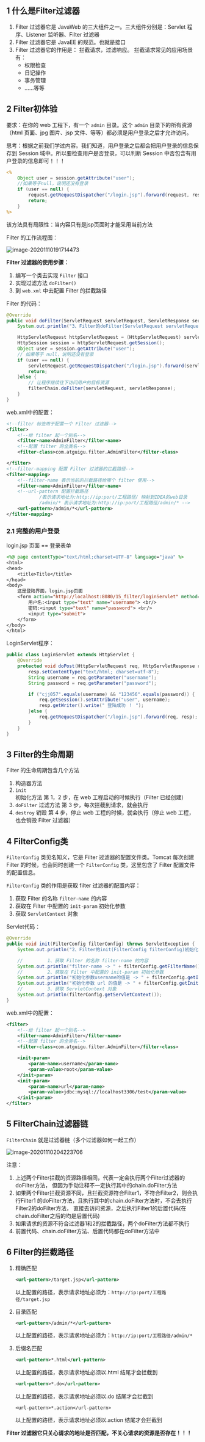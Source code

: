 ##  1 什么是Filter过滤器

1. Filter 过滤器它是 JavaWeb 的三大组件之一。三大组件分别是：Servlet 程序、Listener 监听器、Filter 过滤器
2. Filter 过滤器它是 JavaEE 的规范。也就是接口
3. Filter 过滤器它的作用是： 拦截请求，过滤响应。
   拦截请求常见的应用场景有：
   * 权限检查
   * 日记操作
   * 事务管理
   * ……等等

## 2 Filter初体验

要求：在你的 web 工程下，有一个 `admin` 目录。这个 `admin` 目录下的所有资源（html 页面、jpg 图片、jsp 文件、等等）都必须是用户登录之后才允许访问。

思考：根据之前我们学过内容。我们知道，用户登录之后都会把用户登录的信息保存到 Session 域中。所以要检查用户是否登录，可以判断 Session 中否包含有用户登录的信息即可！！！

```jsp
<%
    Object user = session.getAttribute("user");
    //如果等于null，说明还没有登录
    if (user == null) {
        request.getRequestDispatcher("/login.jsp").forward(request, response);
        return;
    }
%>
```

该方法具有局限性：当内容只有是jsp页面时才能采用当前方法

Filter 的工作流程图：

![image-20201110191714473](https://gitee.com/jchenTech/images/raw/master/img/20201110191714.png)



**Filter 过滤器的使用步骤：**

1. 编写一个类去实现 `Filter` 接口
2. 实现过滤方法 `doFilter()`
3. 到 `web.xml` 中去配置 Filter 的拦截路径

Filter 的代码：

```java
@Override
public void doFilter(ServletRequest servletRequest, ServletResponse servletResponse, FilterChain filterChain) throws IOException, ServletException {
    System.out.println("3、Filter的doFilter(ServletRequest servletRequest, ServletResponse servletResponse, FilterChain filterChain)方法 ");

    HttpServletRequest httpServletRequest = (HttpServletRequest) servletRequest;
    HttpSession session = httpServletRequest.getSession();
    Object user = session.getAttribute("user");
    // 如果等于 null，说明还没有登录
    if (user == null) {
        servletRequest.getRequestDispatcher("/login.jsp").forward(servletRequest, servletResponse);
        return;
    }else {
        // 让程序继续往下访问用户的目标资源
        filterChain.doFilter(servletRequest, servletResponse);
    }
}
```

web.xml中的配置：

```xml
<!--filter 标签用于配置一个 Filter 过滤器-->
<filter>
    <!--给 filter 起一个别名-->
    <filter-name>AdminFilter</filter-name>
    <!--配置 filter 的全类名-->
    <filter-class>com.atguigu.filter.AdminFilter</filter-class>

</filter>
<!--filter-mapping 配置 Filter 过滤器的拦截路径-->
<filter-mapping>
    <!--filter-name 表示当前的拦截路径给哪个 filter 使用-->
    <filter-name>AdminFilter</filter-name>
    <!--url-pattern 配置拦截路径
            /表示请求地址为:http://ip:port/工程路径/ 映射到IDEA的web目录
            /admin/* 表示请求地址为:http://ip:port/工程路径/admin/* -->
    <url-pattern>/admin/*</url-pattern>
</filter-mapping>
```

### 2.1 完整的用户登录

login.jsp 页面 == 登录表单

```jsp
<%@ page contentType="text/html;charset=UTF-8" language="java" %>
<html>
<head>
    <title>Title</title>
</head>
<body>
    这是登陆界面，login.jsp页面
    <form action="http://localhost:8080/15_filter/loginServlet" method="get">
        用户名:<input type="text" name="username"> <br/>
        密码:<input type="text" name="password"> <br/>
        <input type="submit">
    </form>
</body>
</html>
```

LoginServlet程序：

```java
public class LoginServlet extends HttpServlet {
    @Override
    protected void doPost(HttpServletRequest req, HttpServletResponse resp) throws ServletException, IOException {
        resp.setContentType("text/html; charset=utf-8");
        String username = req.getParameter("username");
        String password = req.getParameter("password");

        if ("cjj057".equals(username) && "123456".equals(password)) {
            req.getSession().setAttribute("user", username);
            resp.getWriter().write(" 登陆成功 ！ ");
        }else {
            req.getRequestDispatcher("/login.jsp").forward(req, resp);
        }
    }
}
```

## 3 Filter的生命周期

Filter 的生命周期包含几个方法

1. 构造器方法
2. `init` 初始化方法
   第 1，2 步，在 web 工程启动的时候执行（Filter 已经创建）
3. `doFilter` 过滤方法
   第 3 步，每次拦截到请求，就会执行
4. `destroy` 销毁
   第 4 步，停止 web 工程的时候，就会执行（停止 web 工程，也会销毁 Filter 过滤器）

## 4 FilterConfig类

`FilterConfig` 类见名知义，它是 Filter 过滤器的配置文件类。Tomcat 每次创建 Filter 的时候，也会同时创建一个 `FilterConfig` 类，这里包含了 Filter 配置文件的配置信息。

`FilterConfig` 类的作用是获取 filter 过滤器的配置内容：

1. 获取 Filter 的名称 `filter-name` 的内容
2. 获取在 Filter 中配置的 `init-param` 初始化参数
3. 获取 `ServletContext` 对象

Servlet代码：

```java
@Override
public void init(FilterConfig filterConfig) throws ServletException {
    System.out.println("2、Filter的init(FilterConfig filterConfig)初始化方法 ");

    //         1、获取 Filter 的名称 filter-name 的内容
    System.out.println("filter-name -> " + filterConfig.getFilterName());
    //         2、获取在 Filter 中配置的 init-param 初始化参数
    System.out.println("初始化参数username的值是 -> " + filterConfig.getInitParameter("username"));
    System.out.println("初始化参数 url 的值是 -> " + filterConfig.getInitParameter("url"));
    //         3、获取 ServletContext 对象
    System.out.println(filterConfig.getServletContext());
}
```

web.xml中的配置：

```xml
<filter>
    <!--给 filter 起一个别名-->
    <filter-name>AdminFilter</filter-name>
    <!--配置 filter 的全类名-->
    <filter-class>com.atguigu.filter.AdminFilter</filter-class>

    <init-param>
        <param-name>username</param-name>
        <param-value>root</param-value>
    </init-param>
    <init-param>
        <param-name>url</param-name>
        <param-value>jdbc:mysql://localhost3306/test</param-value>
    </init-param>
</filter>
```

## 5 FilterChain过滤器链

`FilterChain` 就是过滤器链（多个过滤器如何一起工作）

![image-20201110204223706](https://gitee.com/jchenTech/images/raw/master/img/20201110204223.png)

注意：

1. 上述两个Filter拦截的资源路径相同，代表一定会执行两个Filter过滤器的doFilter方法， 但因为手动注释不一定执行其中的chain.doFilter方法
2. 如果两个Filter拦截资源不同，且拦截资源符合Filter1，不符合Filter2，则会执行Filter1 的doFilter方法，且执行其中的chain.doFilter方法时，不会去执行Filter2的doFilter方法， 直接去访问资源，之后执行Filter1的后置代码(在chain.doFilter之后的均是后置代码)
3. 如果请求的资源不符合过滤器1和2的拦截路径，两个doFilter方法都不执行
4. 前置代码、chain.doFilter方法、后置代码都在doFilter方法中

## 6 Filter的拦截路径

1. 精确匹配

   ```xml
   <url-pattern>/target.jsp</url-pattern>
   ```

   以上配置的路径，表示请求地址必须为：`http://ip:port/工程路径/target.jsp`

2. 目录匹配

   ```xml
   <url-pattern>/admin/*</url-pattern>
   ```

   以上配置的路径，表示请求地址必须为：`http://ip:port/工程路径/admin/*`

3. 后缀名匹配

   ```xml
   <url-pattern>*.html</url-pattern>
   ```

   以上配置的路径，表示请求地址必须以.html 结尾才会拦截到

   ```xml
   <url-pattern>*.do</url-pattern>
   ```

   以上配置的路径，表示请求地址必须以.do 结尾才会拦截到

   ```
   <url-pattern>*.action</url-pattern>
   ```

   以上配置的路径，表示请求地址必须以.action 结尾才会拦截到

   

**Filter 过滤器它只关心请求的地址是否匹配，不关心请求的资源是否存在！！！**